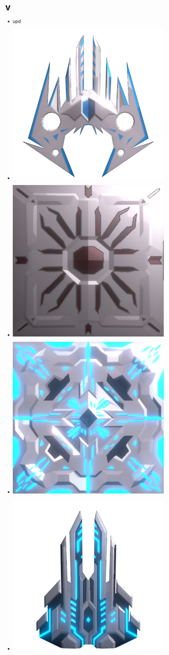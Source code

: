# v
- upd

- ![image](./assets/sprites/unit/sigma/UnitSigma.png)
- ![CoreElementFire.png](./assets/sprites/core/CoreElementFire.png)
- ![CoreElementFire.png](./assets/sprites/prod/ProductElementWater-light.png)

- ![CoreElementFire.png](./assets/sprites/turrets/AetherBlast/TurretAetherBlast-top.png)